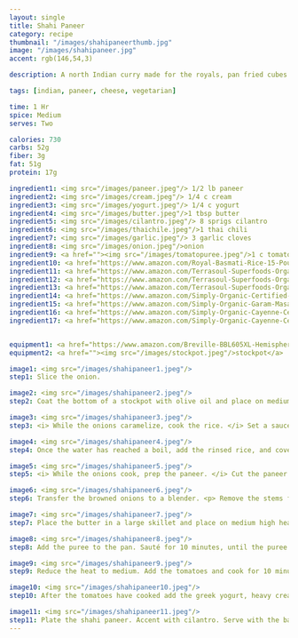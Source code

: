 ```yaml
---
layout: single
title: Shahi Paneer
category: recipe
thumbnail: "/images/shahipaneerthumb.jpg"
image: "/images/shahipaneer.jpg"
accent: rgb(146,54,3)

description: A north Indian curry made for the royals, pan fried cubes of paneer are served in a creamy, fragrant sauce of tomatoes, yogurt and cream.

tags: [indian, paneer, cheese, vegetarian]

time: 1 Hr
spice: Medium
serves: Two

calories: 730
carbs: 52g
fiber: 3g
fat: 51g
protein: 17g

ingredient1: <img src="/images/paneer.jpeg"/> 1/2 lb paneer
ingredient2: <img src="/images/cream.jpeg"/> 1/4 c cream
ingredient3: <img src="/images/yogurt.jpeg"/> 1/4 c yogurt
ingredient4: <img src="/images/butter.jpeg"/>1 tbsp butter
ingredient5: <img src="/images/cilantro.jpeg"/> 8 sprigs cilantro
ingredient6: <img src="/images/thaichile.jpeg"/>1 thai chili
ingredient7: <img src="/images/garlic.jpeg"/> 3 garlic cloves
ingredient8: <img src="/images/onion.jpeg"/>onion
ingredient9: <a href=""><img src="/images/tomatopuree.jpeg"/>1 c tomato puree</a>
ingredient10: <a href="https://www.amazon.com/Royal-Basmati-Rice-15-Pound-Bag/dp/B00I330QEQ/ref=as_li_ss_tl?s=grocery&ie=UTF8&qid=1494535748&sr=1-4&keywords=basmati+rice&th=1&linkCode=ll1&tag=cilalime09-20&linkId=78648fb71a9be12f7ee2528148854254"><img src="/images/basmati.jpeg"/>1/2 c basmati rice </a>
ingredient11: <a href="https://www.amazon.com/Terrasoul-Superfoods-Organic-Whole-Cashews/dp/B00MPZZD4Q/ref=as_li_ss_tl?s=grocery&rps=1&ie=UTF8&qid=1494535856&sr=1-27&keywords=cashews&refinements=p_85:2470955011&th=1&linkCode=ll1&tag=cilalime09-20&linkId=3e80023af0ab3f3a80444c069f9d2e41"> <img src="/images/cashew.jpeg"/> 5 cashews </a>
ingredient12: <a href="https://www.amazon.com/Terrasoul-Superfoods-Organic-Whole-Cashews/dp/B00MPZZD4Q/ref=as_li_ss_tl?s=grocery&rps=1&ie=UTF8&qid=1494535856&sr=1-27&keywords=cashews&refinements=p_85:2470955011&th=1&linkCode=ll1&tag=cilalime09-20&linkId=3e80023af0ab3f3a80444c069f9d2e41"> <img src="/images/clove.jpeg"/> 1 clove </a>
ingredient13: <a href="https://www.amazon.com/Terrasoul-Superfoods-Organic-Whole-Cashews/dp/B00MPZZD4Q/ref=as_li_ss_tl?s=grocery&rps=1&ie=UTF8&qid=1494535856&sr=1-27&keywords=cashews&refinements=p_85:2470955011&th=1&linkCode=ll1&tag=cilalime09-20&linkId=3e80023af0ab3f3a80444c069f9d2e41"> <img src="/images/cardamom.jpeg"/> 1 cardamom </a>
ingredient14: <a href="https://www.amazon.com/Simply-Organic-Certified-2-38-Ounce-Container/dp/B000WR4LMY/ref=as_li_ss_tl?s=grocery&ie=UTF8&qid=1485030020&sr=1-4&keywords=turmeric&th=1&linkCode=ll1&tag=cilalime09-20&linkId=d4a71604f085d91783242c5dfd307ad4"> <img src="/images/turmeric.jpeg"/> 1 tsp turmeric </a>
ingredient15: <a href="https://www.amazon.com/Simply-Organic-Garam-Masala-Ounce/dp/B00AJRKQDU/ref=as_li_ss_tl?s=grocery&ie=UTF8&qid=1485029909&sr=1-4&keywords=garam+masala&th=1&linkCode=ll1&tag=cilalime09-20&linkId=ec195bfb1c6aac05665759b9acdab3ed"> <img src="/images/garammasala.jpeg"/> 1/2 tsp garam masala </a>
ingredient16: <a href="https://www.amazon.com/Simply-Organic-Cayenne-Certified-Containers/dp/B0019I2FP0/ref=as_li_ss_tl?s=grocery&ie=UTF8&qid=1485030130&sr=1-2&keywords=cayenne&th=1&linkCode=ll1&tag=cilalime09-20&linkId=ed4c58015de552add593c854319d73de"> <img src="/images/groundcinnamon.jpeg"/> 1/2 tsp cinnamon </a>
ingredient17: <a href="https://www.amazon.com/Simply-Organic-Cayenne-Certified-Containers/dp/B0019I2FP0/ref=as_li_ss_tl?s=grocery&ie=UTF8&qid=1485030130&sr=1-2&keywords=cayenne&th=1&linkCode=ll1&tag=cilalime09-20&linkId=ed4c58015de552add593c854319d73de"> <img src="/images/cayenne.jpeg"/> 1/4 tsp cayenne </a>


equipment1: <a href="https://www.amazon.com/Breville-BBL605XL-Hemisphere-Control-Blender/dp/B005I72LMU/ref=as_li_ss_tl?s=kitchen&rps=1&ie=UTF8&qid=1481601822&sr=1-14&keywords=blender&refinements=p_85:2470955011,p_36:1253526011&linkCode=ll1&tag=cilalime09-20&linkId=b637316d3937e7e1c15e28b6e74a1c97"><img src="/images/blender.jpeg"/>blender</a>
equipment2: <a href=""><img src="/images/stockpot.jpeg"/>stockpot</a>

image1: <img src="/images/shahipaneer1.jpeg"/>
step1: Slice the onion.

image2: <img src="/images/shahipaneer2.jpeg"/>
step2: Coat the bottom of a stockpot with olive oil and place on medium high heat. Once the oil is hot add the sliced onions and cook until the onions have caramelized and have become tender, approx. 15 minutes.

image3: <img src="/images/shahipaneer3.jpeg"/>
step3: <i> While the onions caramelize, cook the rice. </i> Set a saucepan with a lid on high heat with 2/3 cup of water and 1/4 teaspoon of salt. While waiting for the water to boil, place the basmati rice in a bowl and fill it with water. Swish your hands in the rice until the water becomes cloudy, and then drain. Repeat two more times.

image4: <img src="/images/shahipaneer4.jpeg"/>
step4: Once the water has reached a boil, add the rinsed rice, and cover. Stir the pot to ensure that the rice is submerged. Reduce the heat to low and cover. Cook the rice for 16 minutes, and remove from heat. Keep the lid on the pot until ready to serve.

image5: <img src="/images/shahipaneer5.jpeg"/>
step5: <i> While the onions cook, prep the paneer. </i> Cut the paneer into 1/2" cubes. Sprinkle the cubes of cheese with a pinch of salt.

image6: <img src="/images/shahipaneer6.jpeg"/>
step6: Transfer the browned onions to a blender. <p> Remove the stems from the thai chile and place in the blender along with the cashews, garlic, clove, cardamom, cinnamon, turmeric, 1/2 tsp of salt and 1/2 c of water. </p> Puree until completely smooth. <i> This may require more water than 1/2 c.</i>

image7: <img src="/images/shahipaneer7.jpeg"/>
step7: Place the butter in a large skillet and place on medium high heat. Once the butter is hot, fry the paneer cheese on all sides until golden brown. Remove the paneer from the pan, and set aside for later use.

image8: <img src="/images/shahipaneer8.jpeg"/>
step8: Add the puree to the pan. Sauté for 10 minutes, until the puree thickens and darkens.

image9: <img src="/images/shahipaneer9.jpeg"/>
step9: Reduce the heat to medium. Add the tomatoes and cook for 10 minutes.

image10: <img src="/images/shahipaneer10.jpeg"/>
step10: After the tomatoes have cooked add the greek yogurt, heavy cream, cayenne, and garam masala to the pan. Stir to incorporate. Add the previously browned paneer cheese. Stir to warm the cheese.

image11: <img src="/images/shahipaneer11.jpeg"/>
step11: Plate the shahi paneer. Accent with cilantro. Serve with the basmati rice.
---
```

